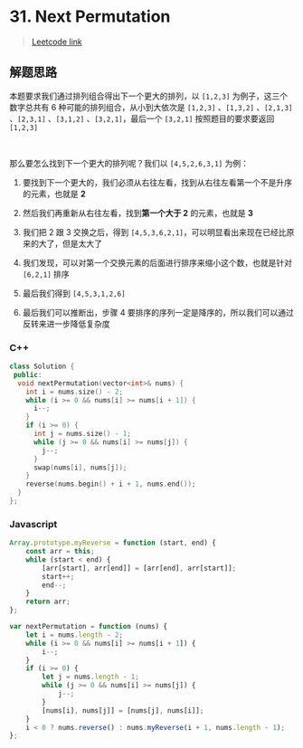 # 31. Next Permutation

> [Leetcode link](https://leetcode.com/problems/next-permutation/description/)



## 解题思路

本题要求我们通过排列组合得出下一个更大的排列，以 `[1,2,3]` 为例子，这三个数字总共有 6 种可能的排列组合，从小到大依次是 `[1,2,3]` 、`[1,3,2]` 、`[2,1,3]` 、`[2,3,1]` 、`[3,1,2]` 、`[3,2,1]`，最后一个 `[3,2,1]` 按照题目的要求要返回 `[1,2,3]`

<br />

那么要怎么找到下一个更大的排列呢？我们以 `[4,5,2,6,3,1]` 为例：

1. 要找到下一个更大的，我们必须从右往左看，找到从右往左看第一个不是升序的元素，也就是 **2**

2. 然后我们再重新从右往左看，找到**第一个大于 2** 的元素，也就是 **3**

3. 我们把 2 跟 3 交换之后，得到 `[4,5,3,6,2,1]`，可以明显看出来现在已经比原来的大了，但是太大了

4. 我们发现，可以对第一个交换元素的后面进行排序来缩小这个数，也就是针对 `[6,2,1]` 排序

5. 最后我们得到 `[4,5,3,1,2,6]`

6. 最后我们可以推断出，步骤 4 要排序的序列一定是降序的，所以我们可以通过反转来进一步降低复杂度

### C++

```cpp
class Solution {
 public:
  void nextPermutation(vector<int>& nums) {
    int i = nums.size() - 2;
    while (i >= 0 && nums[i] >= nums[i + 1]) {
      i--;
    }
    if (i >= 0) {
      int j = nums.size() - 1;
      while (j >= 0 && nums[i] >= nums[j]) {
        j--;
      }
      swap(nums[i], nums[j]);
    }
    reverse(nums.begin() + i + 1, nums.end());
  }
};
```



### Javascript

```js
Array.prototype.myReverse = function (start, end) {
	const arr = this;
	while (start < end) {
		[arr[start], arr[end]] = [arr[end], arr[start]];
		start++;
		end--;
	}
	return arr;
};

var nextPermutation = function (nums) {
	let i = nums.length - 2;
	while (i >= 0 && nums[i] >= nums[i + 1]) {
		i--;
	}
	if (i >= 0) {
		let j = nums.length - 1;
		while (j >= 0 && nums[i] >= nums[j]) {
			j--;
		}
		[nums[i], nums[j]] = [nums[j], nums[i]];
	}
	i < 0 ? nums.reverse() : nums.myReverse(i + 1, nums.length - 1);
};
```

